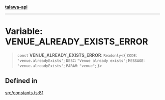 [**talawa-api**](../../README.md)

***

# Variable: VENUE\_ALREADY\_EXISTS\_ERROR

> `const` **VENUE\_ALREADY\_EXISTS\_ERROR**: `Readonly`\<\{ `CODE`: `"venue.alreadyExists"`; `DESC`: `"Venue already exists"`; `MESSAGE`: `"venue.alreadyExists"`; `PARAM`: `"venue"`; \}\>

## Defined in

[src/constants.ts:81](https://github.com/Suyash878/talawa-api/blob/095e6964ce2a06c1c30d1acf81b6162203f1db91/src/constants.ts#L81)
